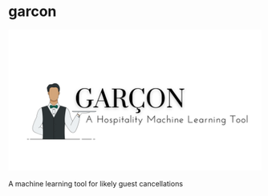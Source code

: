 # garcon

<p align='center'>
<img src="images\garcon.png"/>
</p>

A machine learning tool for likely guest cancellations
